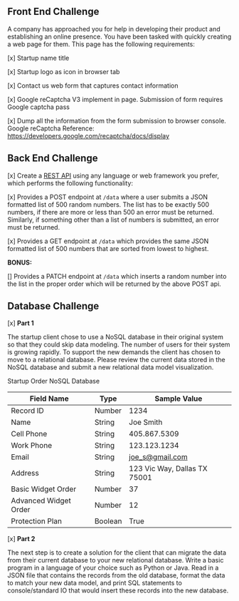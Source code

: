 ## Front End Challenge

A company has approached you for help in developing their product and establishing an online presence. You have been tasked with quickly creating a web page for them. This page has the following requirements:

[x] Startup name title

[x] Startup logo as icon in browser tab

[x] Contact us web form that captures contact information

[x] Google reCaptcha V3 implement in page. Submission of form requires Google captcha pass

[x] Dump all the information from the form submission to browser console. Google reCaptcha Reference: https://developers.google.com/recaptcha/docs/display

## Back End Challenge

[x] Create a [REST API](https://www.restapitutorial.com) using any language or web framework you prefer, which performs the following functionality: 

[x] Provides a POST endpoint at `/data` where a user submits a JSON formatted list of 500 random numbers.  The list has to be exactly 500 numbers, if there are more or less than 500 an error must be returned.  Similarly, if something other than a list of numbers is submitted, an error must be returned.

[x] Provides a GET endpoint at `/data` which provides the same JSON formatted list of 500 numbers that are sorted from lowest to highest.

**BONUS:**

[] Provides a PATCH endpoint at `/data` which inserts a random number into the list in the proper order which will be returned by the above POST api.
  

## Database Challenge

[x] **Part 1**

The startup client chose to use a NoSQL database in their original system so that they could skip data modeling. The number of users for their system is growing rapidly. To support the new demands the client has chosen to move to a relational database. Please review the current data stored in the NoSQL database and submit a new relational data model visualization.

Startup Order NoSQL Database

|Field Name | Type   | Sample Value |
| --------- | ------ | ------------ |
|Record ID  | Number | 1234         |
|Name       | String | Joe Smith    |
|Cell Phone | String | 405.867.5309 |
|Work Phone | String | 123.123.1234 |
|Email      | String |joe_s@gmail.com |
|Address    | String | 123 Vic Way, Dallas TX 75001 |
|Basic Widget Order | Number | 37 |
|Advanced Widget Order | Number | 12 |
|Protection Plan | Boolean | True |

[x] **Part 2**

The next step is to create a solution for the client that can migrate the data from their current database to your new relational database. Write a basic program in a language of your choice such as Python or Java. Read in a JSON file that contains the records from the old database, format the data to match your new data model, and print SQL statements to console/standard IO that would insert these records into the new database.
  
